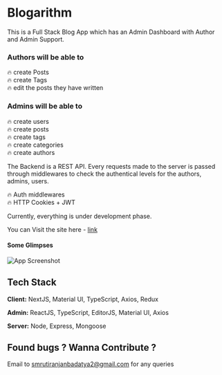 
# Blogarithm 

This is a Full Stack Blog App which has an Admin Dashboard with Author and Admin Support.

### Authors will be able to
🔥 create Posts  
🔥 create Tags   
🔥 edit the posts they have written

### Admins will be able to 
🔥 create users  
🔥 create posts  
🔥 create tags  
🔥 create categories  
🔥 create authors

The Backend is a REST API. Every requests made to the server is passed through middlewares to check the authentical levels for the authors, admins, users.

🔥 Auth middlewares  
🔥 HTTP Cookies + JWT 

Currently, everything is under development phase.

You can Visit the site here - [link](https://blogarithm.vercel.app/)

#### Some Glimpses

![App Screenshot](https://firebasestorage.googleapis.com/v0/b/blogarithm-bdb61.appspot.com/o/Screenshot%202022-10-15%20at%208.35.31%20PM.png?alt=media&token=e5e3b65f-af18-4f00-84e6-c45c0f26f3a6)


## Tech Stack

**Client:** NextJS, Material UI, TypeScript, Axios, Redux

**Admin:** ReactJS, TypeScript, EditorJS, Material UI, Axios

**Server:** Node, Express, Mongoose


## Found bugs ? Wanna Contribute ?

Email to smrutiranjanbadatya2@gmail.com for any queries

